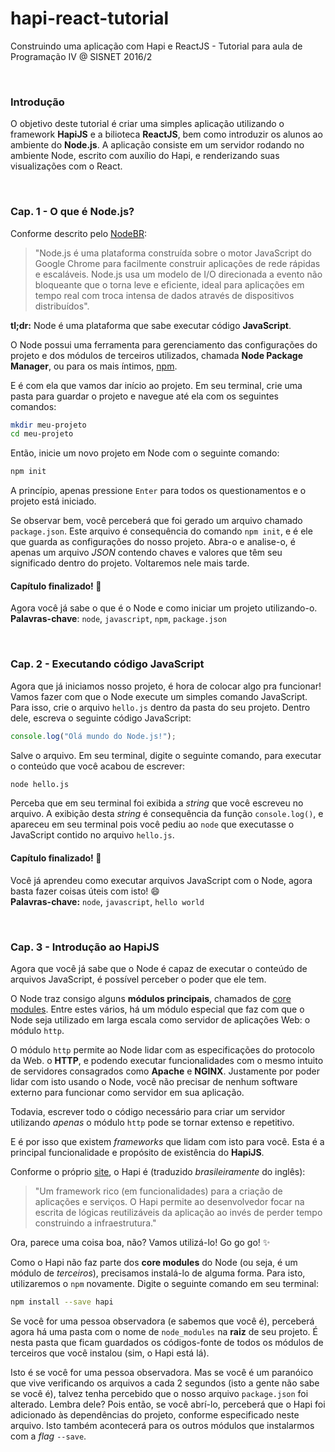 # hapi-react-tutorial
Construindo uma aplicação com Hapi e ReactJS - Tutorial para aula de Programação IV @ SISNET 2016/2

<br />

### Introdução
O objetivo deste tutorial é criar uma simples aplicação utilizando o framework **HapiJS** e a bilioteca **ReactJS**, bem como introduzir os alunos ao ambiente do **Node.<span></span>js**. A aplicação consiste em um servidor rodando no ambiente Node, escrito com auxílio do Hapi, e renderizando suas visualizações com o React.

<br />

### Cap. 1 - O que é Node.<span></span>js?
Conforme descrito pelo [NodeBR](http://nodebr.com/o-que-e-node-js/):
> "Node.<span></span>js é uma plataforma construída sobre o motor JavaScript do Google Chrome para facilmente construir aplicações de rede rápidas e escaláveis. Node.<span></span>js usa um modelo de I/O direcionada a evento não bloqueante que o torna leve e eficiente, ideal para aplicações em tempo real com troca intensa de dados através de dispositivos distribuídos".

**tl;dr:** Node é uma plataforma que sabe executar código **JavaScript**.

O Node possui uma ferramenta para gerenciamento das configurações do projeto e dos módulos de terceiros utilizados, chamada **Node Package Manager**, ou para os mais íntimos, [npm](https://www.npmjs.com/).

E é com ela que vamos dar início ao projeto. Em seu terminal, crie uma pasta para guardar o projeto e navegue até ela com os seguintes comandos:

```bash
mkdir meu-projeto
cd meu-projeto
```

Então, inicie um novo projeto em Node com o seguinte comando:

```bash
npm init
```

A princípio, apenas pressione `Enter` para todos os questionamentos e o projeto está iniciado.

Se observar bem, você perceberá que foi gerado um arquivo chamado `package.json`. Este arquivo é consequência do comando ```npm init```, e é ele que guarda as configurações do nosso projeto. Abra-o e analise-o, é apenas um arquivo _JSON_ contendo chaves e valores que têm seu significado dentro do projeto. Voltaremos nele mais tarde.

#### Capítulo finalizado! :tada:

Agora você já sabe o que é o Node e como iniciar um projeto utilizando-o. <br />
**Palavras-chave**: `node`, `javascript`, `npm`, `package.json`

<br />

### Cap. 2 - Executando código JavaScript
Agora que já iniciamos nosso projeto, é hora de colocar algo pra funcionar! Vamos fazer com que o Node execute um simples comando JavaScript. Para isso, crie o arquivo `hello.js` dentro da pasta do seu projeto. Dentro dele, escreva o seguinte código JavaScript:

```javascript
console.log("Olá mundo do Node.js!");
```
Salve o arquivo. Em seu terminal, digite o seguinte comando, para executar o conteúdo que você acabou de escrever:

```bash
node hello.js
```
Perceba que em seu terminal foi exibida a _string_ que você escreveu no arquivo. A exibição desta _string_ é consequência da função `console.log()`, e apareceu em seu terminal pois você pediu ao `node` que executasse o JavaScript contido no arquivo `hello.js`.

#### Capítulo finalizado! :tada:

Você já aprendeu como executar arquivos JavaScript com o Node, agora basta fazer coisas úteis com isto! :smile: <br />
**Palavras-chave:** `node`, `javascript`, `hello world`

<br />

### Cap. 3 - Introdução ao HapiJS

Agora que você já sabe que o Node é capaz de executar o conteúdo de arquivos JavaScript, é possível perceber o poder que ele tem.

O Node traz consigo alguns **módulos principais**, chamados de [core modules](https://nodejs.org/api/modules.html#modules_core_modules). Entre estes vários, há um módulo especial que faz com que o Node seja utilizado em larga escala como servidor de aplicações Web: o módulo `http`.

O módulo `http` permite ao Node lidar com as especificações do protocolo da Web. o **HTTP**, e podendo executar funcionalidades com o mesmo intuito de servidores consagrados como **Apache** e **NGINX**. Justamente por poder lidar com isto usando o Node, você não precisar de nenhum software externo para funcionar como servidor em sua aplicação.

Todavia, escrever todo o código necessário para criar um servidor utilizando _apenas_ o módulo `http` pode se tornar extenso e repetitivo.

E é por isso que existem _frameworks_ que lidam com isto para você. Esta é a principal funcionalidade e propósito de existência do **HapiJS**.

Conforme o próprio [site](http://hapijs.com/), o Hapi é (traduzido _brasileiramente_ do inglês):
> "Um framework rico (em funcionalidades) para a criação de aplicações e serviços. O Hapi permite ao desenvolvedor focar na escrita de lógicas reutilizáveis da aplicação ao invés de perder tempo construindo a infraestrutura."

Ora, parece uma coisa boa, não? Vamos utilizá-lo! Go go go! :sparkles:

Como o Hapi não faz parte dos **core modules** do Node (ou seja, é um módulo de _terceiros_), precisamos instalá-lo de alguma forma. Para isto, utilizaremos o `npm` novamente. Digite o seguinte comando em seu terminal:

```bash
npm install --save hapi
```
Se você for uma pessoa observadora (e sabemos que você é), perceberá agora há uma pasta com o nome de `node_modules` na **raiz** de seu projeto. É nesta pasta que ficam guardados os códigos-fonte de todos os módulos de terceiros que você instalou (sim, o Hapi está lá).

Isto é se você for uma pessoa observadora. Mas se você é um paranóico que vive verificando os arquivos a cada 2 segundos (isto a gente não sabe se você é), talvez tenha percebido que o nosso arquivo `package.json` foi alterado. Lembra dele? Pois então, se você abrí-lo, perceberá que o Hapi foi adicionado às dependências do projeto, conforme especificado neste arquivo. Isto também acontecerá para os outros módulos que instalarmos com a _flag_ `--save`.
